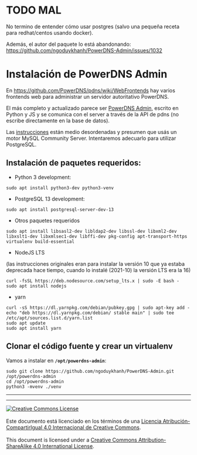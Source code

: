 # TODO MAL
No termino de entender cómo usar postgres (salvo una pequeña receta para
redhat/centos usando docker).

Además, el autor del paquete lo está abandonando:
https://github.com/ngoduykhanh/PowerDNS-Admin/issues/1032

# Instalación de PowerDNS Admin

En https://github.com/PowerDNS/pdns/wiki/WebFrontends hay varios frontends web
para administrar un servidor autoritativo PowerDNS.

El más completo y actualizado parece ser [PowerDNS
Admin](https://github.com/ngoduykhanh/PowerDNS-Admin), escrito en Python y JS y
se comunica con el server a través de la API de pdns (no escribe directamente en
la base de datos).

Las [instrucciones](https://github.com/ngoduykhanh/PowerDNS-Admin/wiki/Running-PowerDNS-Admin-on-Ubuntu-or-Debian)
están medio desordenadas y presumen que usás un motor MySQL Community Server. 
Intentaremos adecuarlo para utilizar PostgreSQL.

## Instalación de paquetes requeridos:

* Python 3 development:
```
sudo apt install python3-dev python3-venv
```

* PostgreSQL 13 development:
```
sudo apt install postgresql-server-dev-13
```

* Otros paquetes requeridos
```
sudo apt install libsasl2-dev libldap2-dev libssl-dev libxml2-dev libxslt1-dev libxmlsec1-dev libffi-dev pkg-config apt-transport-https virtualenv build-essential

```

* NodeJS LTS

(las instrucciones originales eran para instalar la versión 10 que ya estaba
deprecada hace tiempo, cuando lo instalé (2021-10) la versión LTS era la 16)
```
curl -fsSL https://deb.nodesource.com/setup_lts.x | sudo -E bash -
sudo apt install nodejs
```

* yarn
```
curl -sS https://dl.yarnpkg.com/debian/pubkey.gpg | sudo apt-key add -
echo "deb https://dl.yarnpkg.com/debian/ stable main" | sudo tee /etc/apt/sources.list.d/yarn.list
sudo apt update
sudo apt install yarn
```

## Clonar el código fuente y crear un virtualenv

Vamos a instalar en **`/opt/powerdns-admin`**:
```
sudo git clone https://github.com/ngoduykhanh/PowerDNS-Admin.git /opt/powerdns-admin
cd /opt/powerdns-admin
python3 -mvenv ./venv
```

___
<!-- LICENSE -->
___
<a rel="licencia" href="http://creativecommons.org/licenses/by-sa/4.0/deed.es">
<img alt="Creative Commons License" style="border-width:0"
src="https://i.creativecommons.org/l/by-sa/4.0/88x31.png" /></a>
<br /><br />
Este documento está licenciado en los términos de una <a rel="licencia"
href="http://creativecommons.org/licenses/by-sa/4.0/deed.es">
Licencia Atribución-CompartirIgual 4.0 Internacional de Creative Commons</a>.
<br /><br />
This document is licensed under a <a rel="license" 
href="http://creativecommons.org/licenses/by-sa/4.0/deed.en">
Creative Commons Attribution-ShareAlike 4.0 International License</a>.
<!-- END --> 
